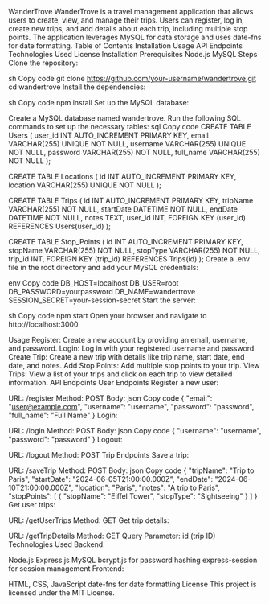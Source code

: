 WanderTrove
WanderTrove is a travel management application that allows users to create, view, and manage their trips. Users can register, log in, create new trips, and add details about each trip, including multiple stop points. The application leverages MySQL for data storage and uses date-fns for date formatting.
Table of Contents
Installation
Usage
API Endpoints
Technologies Used
License
Installation
Prerequisites
Node.js
MySQL
Steps
Clone the repository:

sh
Copy code
git clone https://github.com/your-username/wandertrove.git
cd wandertrove
Install the dependencies:

sh
Copy code
npm install
Set up the MySQL database:

Create a MySQL database named wandertrove.
Run the following SQL commands to set up the necessary tables:
sql
Copy code
CREATE TABLE Users (
    user_id INT AUTO_INCREMENT PRIMARY KEY,
    email VARCHAR(255) UNIQUE NOT NULL,
    username VARCHAR(255) UNIQUE NOT NULL,
    password VARCHAR(255) NOT NULL,
    full_name VARCHAR(255) NOT NULL
);

CREATE TABLE Locations (
    id INT AUTO_INCREMENT PRIMARY KEY,
    location VARCHAR(255) UNIQUE NOT NULL
);

CREATE TABLE Trips (
    id INT AUTO_INCREMENT PRIMARY KEY,
    tripName VARCHAR(255) NOT NULL,
    startDate DATETIME NOT NULL,
    endDate DATETIME NOT NULL,
    notes TEXT,
    user_id INT,
    FOREIGN KEY (user_id) REFERENCES Users(user_id)
);

CREATE TABLE Stop_Points (
    id INT AUTO_INCREMENT PRIMARY KEY,
    stopName VARCHAR(255) NOT NULL,
    stopType VARCHAR(255) NOT NULL,
    trip_id INT,
    FOREIGN KEY (trip_id) REFERENCES Trips(id)
);
Create a .env file in the root directory and add your MySQL credentials:

env
Copy code
DB_HOST=localhost
DB_USER=root
DB_PASSWORD=yourpassword
DB_NAME=wandertrove
SESSION_SECRET=your-session-secret
Start the server:

sh
Copy code
npm start
Open your browser and navigate to http://localhost:3000.

Usage
Register: Create a new account by providing an email, username, and password.
Login: Log in with your registered username and password.
Create Trip: Create a new trip with details like trip name, start date, end date, and notes.
Add Stop Points: Add multiple stop points to your trip.
View Trips: View a list of your trips and click on each trip to view detailed information.
API Endpoints
User Endpoints
Register a new user:

URL: /register
Method: POST
Body:
json
Copy code
{
  "email": "user@example.com",
  "username": "username",
  "password": "password",
  "full_name": "Full Name"
}
Login:

URL: /login
Method: POST
Body:
json
Copy code
{
  "username": "username",
  "password": "password"
}
Logout:

URL: /logout
Method: POST
Trip Endpoints
Save a trip:

URL: /saveTrip
Method: POST
Body:
json
Copy code
{
  "tripName": "Trip to Paris",
  "startDate": "2024-06-05T21:00:00.000Z",
  "endDate": "2024-06-10T21:00:00.000Z",
  "location": "Paris",
  "notes": "A trip to Paris",
  "stopPoints": [
    {
      "stopName": "Eiffel Tower",
      "stopType": "Sightseeing"
    }
  ]
}
Get user trips:

URL: /getUserTrips
Method: GET
Get trip details:

URL: /getTripDetails
Method: GET
Query Parameter: id (trip ID)
Technologies Used
Backend:

Node.js
Express.js
MySQL
bcrypt.js for password hashing
express-session for session management
Frontend:

HTML, CSS, JavaScript
date-fns for date formatting
License
This project is licensed under the MIT License.
